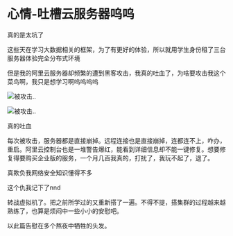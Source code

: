 # 心情-吐槽云服务器呜呜

真的是太坑了

这些天在学习大数据相关的框架，为了有更好的体验，所以就用学生身份租了三台服务器体验完全分布式环境

但是我的阿里云服务器却频繁的遭到黑客攻击，我真的吐血了，为啥要攻击我这个菜鸟啊，我只是想学习啊呜呜呜呜

![被攻击..](https://cdn.jsdelivr.net/gh/ylsislove/image-home/test/20200615184335.jpg)

![被攻击..](https://cdn.jsdelivr.net/gh/ylsislove/image-home/test/20200615184557.jpg)

真的吐血

每次被攻击，服务器都是直接崩掉。远程连接也是直接崩掉，连都连不上，咋办，重启。阿里云控制台也是一堆警告爆红，能看到详细信息却不能一键修复。想要修复得要购买企业版的服务，一个月几百我真的，打扰了，我玩不起了，退了。

真欺负我网络安全知识懂得不多

这个仇我记下了nnd

转战虚拟机了。把之前所学过的又重新搭了一遍。不得不提，搭集群的过程越来越熟练了，也算是烦闷中一些小小的安慰吧。

以此篇告慰在多个熬夜中牺牲的头发。